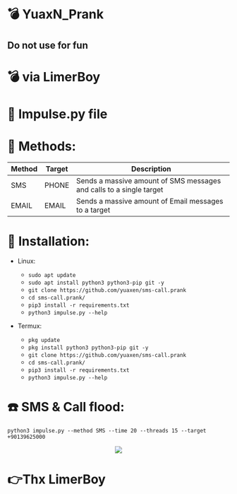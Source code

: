 # :bomb: YuaxN_Prank
## Do not use for fun 
# :bomb: via LimerBoy
# :gift: Impulse.py file

  
</p>



 
</p>

# :satellite: Methods:
| Method               |   Target   | Description |
| ---------------------| -----------|-------------|
| SMS                  | PHONE     | Sends a massive amount of SMS messages and calls to a single target |
| EMAIL                | EMAIL     | Sends a massive amount of Email messages to a target |
    

# :gift: Installation:


* Linux:
  * `sudo apt update`
  * `sudo apt install python3 python3-pip git -y`
  * `git clone https://github.com/yuaxen/sms-call.prank`
  * `cd sms-call.prank/`
  * `pip3 install -r requirements.txt`
  * `python3 impulse.py --help`

* Termux:
  * `pkg update`
  * `pkg install python3 python3-pip git -y`
  * `git clone https://github.com/yuaxen/sms-call.prank`
  * `cd sms-call.prank/`
  * `pip3 install -r requirements.txt`
  * `python3 impulse.py --help`

# :phone: SMS & Call flood:
```python3 impulse.py --method SMS --time 20 --threads 15 --target +90139625000```

<p align="center">
  <img src="https://i.ibb.co/KmPnV9f/Impulse-SMS.png">
</p>

# 👉Thx LimerBoy

